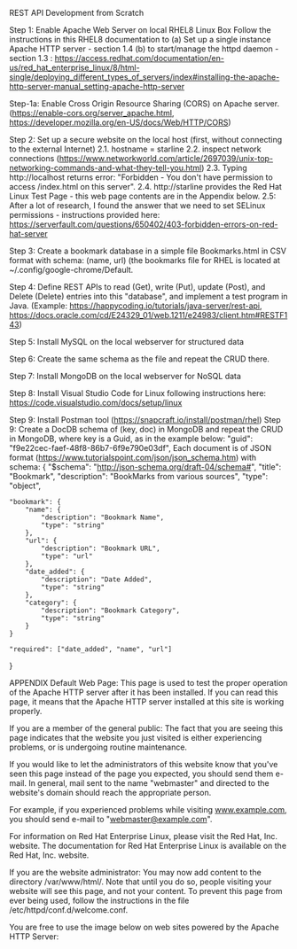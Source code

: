 REST API Development from Scratch

Step 1: Enable Apache Web Server on local RHEL8 Linux Box
Follow the instructions in this RHEL8 documentation to (a) Set up a single instance Apache HTTP server - section 1.4 (b) to start/manage the httpd daemon - section 1.3 : https://access.redhat.com/documentation/en-us/red_hat_enterprise_linux/8/html-single/deploying_different_types_of_servers/index#installing-the-apache-http-server-manual_setting-apache-http-server

Step-1a: Enable Cross Origin Resource Sharing (CORS) on Apache server. (https://enable-cors.org/server_apache.html, https://developer.mozilla.org/en-US/docs/Web/HTTP/CORS)

Step 2: Set up a secure website on the local host (first, without connecting to the external Internet)
2.1. hostname = starline
2.2. inspect network connections (https://www.networkworld.com/article/2697039/unix-top-networking-commands-and-what-they-tell-you.html)
2.3. Typing http://localhost returns error: "Forbidden - You don't have permission to access /index.html on this server".
2.4. http://starline provides the Red Hat Linux Test Page - this web page contents are in the Appendix below.
2.5: After a lot of research, I found the answer that we need to set SELinux permissions - instructions provided here: https://serverfault.com/questions/650402/403-forbidden-errors-on-red-hat-server 

Step 3: Create a bookmark database in a simple file Bookmarks.html in CSV format with schema: (name, url) (the bookmarks file for RHEL is located at ~/.config/google-chrome/Default.

Step 4: Define REST APIs to read (Get), write (Put), update (Post), and Delete (Delete) entries into this "database", and implement a test program in Java. (Example: https://happycoding.io/tutorials/java-server/rest-api, https://docs.oracle.com/cd/E24329_01/web.1211/e24983/client.htm#RESTF143)

Step 5: Install MySQL on the local webserver for structured data

Step 6: Create the same schema as the file and repeat the CRUD there.

Step 7: Install MongoDB on the local webserver for NoSQL data 

Step 8: Install Visual Studio Code for Linux following instructions here: https://code.visualstudio.com/docs/setup/linux

Step 9: Install Postman tool (https://snapcraft.io/install/postman/rhel)
Step 9: Create a DocDB schema of (key, doc) in MongoDB and repeat the CRUD in MongoDB, where key is a Guid, as in the example below:
"guid": "f9e22cec-faef-48f8-86b7-6f9e790e03df",
Each document is of JSON format (https://www.tutorialspoint.com/json/json_schema.htm) with schema:
{
   "$schema": "http://json-schema.org/draft-04/schema#",
   "title": "Bookmark",
   "description": "BookMarks from various sources",
   "type": "object",

    "bookmark": {
        "name": {
            "description": "Bookmark Name",
            "type": "string"
        },
        "url": {
            "description": "Bookmark URL",
            "type": "url"
        },
        "date_added": {
            "description": "Date Added",
            "type": "string"
        },
        "category": {
            "description": "Bookmark Category",
            "type": "string"
        }
    }

    "required": ["date_added", "name", "url"]
}


APPENDIX
Default Web Page:
This page is used to test the proper operation of the Apache HTTP server after it has been installed. If you can read this page, it means that the Apache HTTP server installed at this site is working properly.

If you are a member of the general public:
The fact that you are seeing this page indicates that the website you just visited is either experiencing problems, or is undergoing routine maintenance.

If you would like to let the administrators of this website know that you've seen this page instead of the page you expected, you should send them e-mail. In general, mail sent to the name "webmaster" and directed to the website's domain should reach the appropriate person.

For example, if you experienced problems while visiting www.example.com, you should send e-mail to "webmaster@example.com".

For information on Red Hat Enterprise Linux, please visit the Red Hat, Inc. website. The documentation for Red Hat Enterprise Linux is available on the Red Hat, Inc. website.

If you are the website administrator:
You may now add content to the directory /var/www/html/. Note that until you do so, people visiting your website will see this page, and not your content. To prevent this page from ever being used, follow the instructions in the file /etc/httpd/conf.d/welcome.conf.

You are free to use the image below on web sites powered by the Apache HTTP Server:
